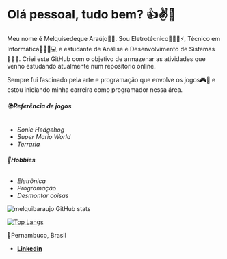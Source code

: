 # Olá pessoal, tudo bem? 👍✌🤙

Meu nome é Melquisedeque Araújo🧑🏽. Sou Eletrotécnico👷🏽‍♂️⚡, Técnico em Informática👨🏽‍🔧💻 e estudante de Análise e Desenvolvimento de Sistemas👨🏽‍🎓. Criei este GitHub com o objetivo de armazenar as atividades que venho estudando atualmente num repositório online.

Sempre fui fascinado pela arte e programação que envolve os jogos:video_game::game_die: e estou iniciando minha carreira como programador nessa área.

###### 📚**Referência de jogos**

- _Sonic Hedgehog_ 
- _Super Mario World_ 
- _Terraria_

###### 🤸**Hobbies**

- _Eletrônica_
- _Programação_
- _Desmontar coisas_

![melquibaraujo GitHub stats](https://github-readme-stats.vercel.app/api?username=melquibaraujo&show_icons=true&theme=radical)

[![Top Langs](https://github-readme-stats.vercel.app/api/top-langs/?username=melquibaraujo&layout=compact)](https://github.com/anuraghazra/github-readme-stats)

📍Pernambuco, Brasil

- **[Linkedin](https://www.linkedin.com/in/melquibaraujo/)**
